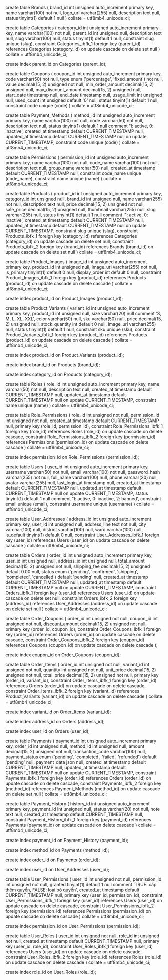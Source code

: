 create table Brands
(
    brand_id    int unsigned auto_increment
        primary key,
    name        varchar(100)         not null,
    logo_url    varchar(255)         null,
    description text                 null,
    status      tinyint(1) default 1 null
)
    collate = utf8mb4_unicode_ci;

create table Categories
(
    category_id int unsigned auto_increment
        primary key,
    name        varchar(100)         not null,
    parent_id   int unsigned         null,
    description text                 null,
    slug        varchar(100)         null,
    status      tinyint(1) default 1 null,
    constraint slug
        unique (slug),
    constraint Categories_ibfk_1
        foreign key (parent_id) references Categories (category_id)
            on update cascade on delete set null
)
    collate = utf8mb4_unicode_ci;

create index parent_id
    on Categories (parent_id);

create table Coupons
(
    coupon_id           int unsigned auto_increment
        primary key,
    code                varchar(50)                         not null,
    type                enum ('percentage', 'fixed_amount') not null,
    value               decimal(15, 2) unsigned             not null,
    min_order_amount    decimal(15, 2) unsigned             null,
    max_discount_amount decimal(15, 2) unsigned             null,
    start_date          timestamp                           null,
    end_date            timestamp                           null,
    usage_limit         int unsigned                        null,
    used_count          int unsigned default '0'            null,
    status              tinyint(1)   default 1              null,
    constraint code
        unique (code)
)
    collate = utf8mb4_unicode_ci;

create table Payment_Methods
(
    method_id   int unsigned auto_increment
        primary key,
    name        varchar(100)                         not null,
    code        varchar(50)                          not null,
    description text                                 null,
    status      tinyint(1) default 1                 null comment '1: active, 0: inactive',
    created_at  timestamp  default CURRENT_TIMESTAMP null,
    updated_at  timestamp  default CURRENT_TIMESTAMP null on update CURRENT_TIMESTAMP,
    constraint code
        unique (code)
)
    collate = utf8mb4_unicode_ci;

create table Permissions
(
    permission_id int unsigned auto_increment
        primary key,
    name          varchar(100)                        not null,
    code_name     varchar(100)                        not null,
    description   text                                null,
    group_name    varchar(50)                         null,
    created_at    timestamp default CURRENT_TIMESTAMP null,
    constraint code_name
        unique (code_name),
    constraint name
        unique (name)
)
    collate = utf8mb4_unicode_ci;

create table Products
(
    product_id  int unsigned auto_increment
        primary key,
    category_id int unsigned                         null,
    brand_id    int unsigned                         null,
    name        varchar(255)                         not null,
    description text                                 null,
    price       decimal(15, 2) unsigned              not null,
    sale_price  decimal(15, 2) unsigned              null,
    thumbnail   varchar(255)                         null,
    slug        varchar(255)                         null,
    status      tinyint(1) default 1                 null comment '1: active, 0: inactive',
    created_at  timestamp  default CURRENT_TIMESTAMP null,
    updated_at  timestamp  default CURRENT_TIMESTAMP null on update CURRENT_TIMESTAMP,
    constraint slug
        unique (slug),
    constraint Products_ibfk_1
        foreign key (category_id) references Categories (category_id)
            on update cascade on delete set null,
    constraint Products_ibfk_2
        foreign key (brand_id) references Brands (brand_id)
            on update cascade on delete set null
)
    collate = utf8mb4_unicode_ci;

create table Product_Images
(
    image_id      int unsigned auto_increment
        primary key,
    product_id    int unsigned         null,
    image_url     varchar(255)         not null,
    is_primary    tinyint(1) default 0 null,
    display_order int        default 0 null,
    constraint Product_Images_ibfk_1
        foreign key (product_id) references Products (product_id)
            on update cascade on delete cascade
)
    collate = utf8mb4_unicode_ci;

create index product_id
    on Product_Images (product_id);

create table Product_Variants
(
    variant_id     int unsigned auto_increment
        primary key,
    product_id     int unsigned            null,
    size           varchar(20)             null comment 'S, M, L, XL, XXL',
    color          varchar(50)             null,
    sku            varchar(50)             null,
    price          decimal(15, 2) unsigned null,
    stock_quantity int        default 0    null,
    image_url      varchar(255)            null,
    status         tinyint(1) default 1    null,
    constraint sku
        unique (sku),
    constraint Product_Variants_ibfk_1
        foreign key (product_id) references Products (product_id)
            on update cascade on delete cascade
)
    collate = utf8mb4_unicode_ci;

create index product_id
    on Product_Variants (product_id);

create index brand_id
    on Products (brand_id);

create index category_id
    on Products (category_id);

create table Roles
(
    role_id     int unsigned auto_increment
        primary key,
    name        varchar(50)                         not null,
    description text                                null,
    created_at  timestamp default CURRENT_TIMESTAMP null,
    updated_at  timestamp default CURRENT_TIMESTAMP null on update CURRENT_TIMESTAMP,
    constraint name
        unique (name)
)
    collate = utf8mb4_unicode_ci;

create table Role_Permissions
(
    role_id       int unsigned                        not null,
    permission_id int unsigned                        not null,
    created_at    timestamp default CURRENT_TIMESTAMP null,
    primary key (role_id, permission_id),
    constraint Role_Permissions_ibfk_1
        foreign key (role_id) references Roles (role_id)
            on update cascade on delete cascade,
    constraint Role_Permissions_ibfk_2
        foreign key (permission_id) references Permissions (permission_id)
            on update cascade on delete cascade
)
    collate = utf8mb4_unicode_ci;

create index permission_id
    on Role_Permissions (permission_id);

create table Users
(
    user_id       int unsigned auto_increment
        primary key,
    username      varchar(50)                          not null,
    email         varchar(100)                         not null,
    password_hash varchar(255)                         not null,
    full_name     varchar(100)                         null,
    phone         varchar(20)                          null,
    avatar        varchar(255)                         null,
    last_login_at timestamp                            null,
    created_at    timestamp  default CURRENT_TIMESTAMP null,
    updated_at    timestamp  default CURRENT_TIMESTAMP null on update CURRENT_TIMESTAMP,
    status        tinyint(1) default 1                 null comment '1: active, 0: inactive, 2: banned',
    constraint email
        unique (email),
    constraint username
        unique (username)
)
    collate = utf8mb4_unicode_ci;

create table User_Addresses
(
    address_id   int unsigned auto_increment
        primary key,
    user_id      int unsigned         null,
    address_line text                 not null,
    city         varchar(100)         null,
    district     varchar(100)         null,
    ward         varchar(100)         null,
    is_default   tinyint(1) default 0 null,
    constraint User_Addresses_ibfk_1
        foreign key (user_id) references Users (user_id)
            on update cascade on delete cascade
)
    collate = utf8mb4_unicode_ci;

create table Orders
(
    order_id     int unsigned auto_increment
        primary key,
    user_id      int unsigned                                                                                  null,
    address_id   int unsigned                                                                                  null,
    total_amount decimal(15, 2) unsigned                                                                       not null,
    shipping_fee decimal(15, 2) unsigned                                             default 0.00              null,
    status       enum ('pending', 'confirmed', 'shipping', 'completed', 'cancelled') default 'pending'         null,
    created_at   timestamp                                                           default CURRENT_TIMESTAMP null,
    updated_at   timestamp                                                           default CURRENT_TIMESTAMP null on update CURRENT_TIMESTAMP,
    constraint Orders_ibfk_1
        foreign key (user_id) references Users (user_id)
            on update cascade on delete set null,
    constraint Orders_ibfk_2
        foreign key (address_id) references User_Addresses (address_id)
            on update cascade on delete set null
)
    collate = utf8mb4_unicode_ci;

create table Order_Coupons
(
    order_id        int unsigned            not null,
    coupon_id       int unsigned            not null,
    discount_amount decimal(15, 2) unsigned not null,
    primary key (order_id, coupon_id),
    constraint Order_Coupons_ibfk_1
        foreign key (order_id) references Orders (order_id)
            on update cascade on delete cascade,
    constraint Order_Coupons_ibfk_2
        foreign key (coupon_id) references Coupons (coupon_id)
            on update cascade on delete cascade
);

create index coupon_id
    on Order_Coupons (coupon_id);

create table Order_Items
(
    order_id    int unsigned            not null,
    variant_id  int unsigned            not null,
    quantity    int unsigned            not null,
    unit_price  decimal(15, 2) unsigned not null,
    total_price decimal(15, 2) unsigned not null,
    primary key (order_id, variant_id),
    constraint Order_Items_ibfk_1
        foreign key (order_id) references Orders (order_id)
            on update cascade on delete cascade,
    constraint Order_Items_ibfk_2
        foreign key (variant_id) references Product_Variants (variant_id)
            on update cascade on delete cascade
)
    collate = utf8mb4_unicode_ci;

create index variant_id
    on Order_Items (variant_id);

create index address_id
    on Orders (address_id);

create index user_id
    on Orders (user_id);

create table Payments
(
    payment_id       int unsigned auto_increment
        primary key,
    order_id         int unsigned                                                                  null,
    method_id        int unsigned                                                                  null,
    amount           decimal(15, 2) unsigned                                                       not null,
    transaction_code varchar(100)                                                                  null,
    payment_status   enum ('pending', 'completed', 'failed', 'refunded') default 'pending'         null,
    payment_data     json                                                                          null,
    created_at       timestamp                                           default CURRENT_TIMESTAMP null,
    updated_at       timestamp                                           default CURRENT_TIMESTAMP null on update CURRENT_TIMESTAMP,
    constraint Payments_ibfk_1
        foreign key (order_id) references Orders (order_id)
            on update cascade on delete cascade,
    constraint Payments_ibfk_2
        foreign key (method_id) references Payment_Methods (method_id)
            on update cascade on delete set null
)
    collate = utf8mb4_unicode_ci;

create table Payment_History
(
    history_id int unsigned auto_increment
        primary key,
    payment_id int unsigned                        null,
    status     varchar(20)                         not null,
    note       text                                null,
    created_at timestamp default CURRENT_TIMESTAMP null,
    constraint Payment_History_ibfk_1
        foreign key (payment_id) references Payments (payment_id)
            on update cascade on delete cascade
)
    collate = utf8mb4_unicode_ci;

create index payment_id
    on Payment_History (payment_id);

create index method_id
    on Payments (method_id);

create index order_id
    on Payments (order_id);

create index user_id
    on User_Addresses (user_id);

create table User_Permissions
(
    user_id       int unsigned                         not null,
    permission_id int unsigned                         not null,
    granted       tinyint(1) default 1                 null comment 'TRUE: cấp thêm quyền, FALSE: loại bỏ quyền',
    created_at    timestamp  default CURRENT_TIMESTAMP null,
    primary key (user_id, permission_id),
    constraint User_Permissions_ibfk_1
        foreign key (user_id) references Users (user_id)
            on update cascade on delete cascade,
    constraint User_Permissions_ibfk_2
        foreign key (permission_id) references Permissions (permission_id)
            on update cascade on delete cascade
)
    collate = utf8mb4_unicode_ci;

create index permission_id
    on User_Permissions (permission_id);

create table User_Roles
(
    user_id    int unsigned                        not null,
    role_id    int unsigned                        not null,
    created_at timestamp default CURRENT_TIMESTAMP null,
    primary key (user_id, role_id),
    constraint User_Roles_ibfk_1
        foreign key (user_id) references Users (user_id)
            on update cascade on delete cascade,
    constraint User_Roles_ibfk_2
        foreign key (role_id) references Roles (role_id)
            on update cascade on delete cascade
)
    collate = utf8mb4_unicode_ci;

create index role_id
    on User_Roles (role_id);

